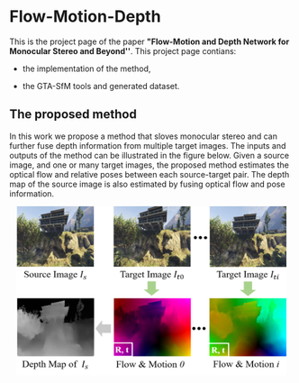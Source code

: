 # Flow-Motion-Depth

This is the project page of the paper **"Flow-Motion and Depth Network for Monocular Stereo and Beyond''**. This project page contians:

* the implementation of the method,

* the GTA-SfM tools and generated dataset.

## The proposed method

In this work we propose a method that sloves monocular stereo and can further fuse depth information from multiple target images. The inputs and outputs of the method can be illustrated in the figure below. Given a source image, and one or many target images, the proposed method estimates the optical flow and relative poses between each source-target pair. The depth map of the source image is also estimated by fusing optical flow and pose information.

<p align="center">
<img src="fig/input_output.png" alt="input_output" width = "480" height = "300">
</p>

